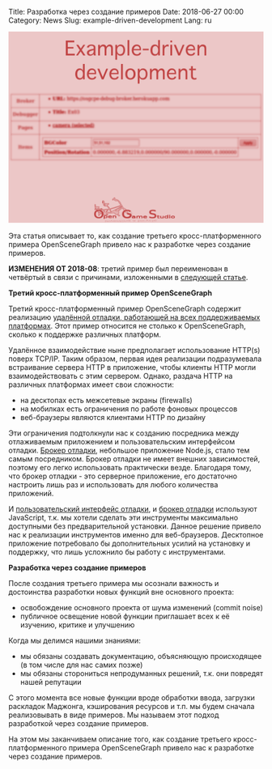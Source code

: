 Title: Разработка через создание примеров
Date: 2018-06-27 00:00
Category: News
Slug: example-driven-development
Lang: ru

![Screenshot][screenshot]

Эта статья описывает то, как создание третьего кросс-платформенного примера OpenSceneGraph привело нас к разработке через создание примеров.

**ИЗМЕНЕНИЯ ОТ 2018-08**: третий пример был переименован в четвёртый в связи с причинами, изложенными в [следующей статье][article-2018-august].

**Третий кросс-платформенный пример OpenSceneGraph**

Третий кросс-платформенный пример OpenSceneGraph содержит реализацию [удалённой отладки, работающей на всех поддерживаемых платформах][osgcpe-03]. Этот пример относится не столько к OpenSceneGraph, сколько к поддержке различных платформ.

Удалённое взаимодействие ныне предполагает использование HTTP(s) поверх TCP/IP. Таким образом, первая идея реализации подразумевала встраивание сервера HTTP в приложение, чтобы клиенты HTTP могли взаимодействовать с этим сервером.
Однако, раздача HTTP на различных платформах имеет свои сложности:

* на десктопах есть межсетевые экраны (firewalls)
* на мобилках есть ограничения по работе фоновых процессов
* веб-браузеры являются клиентами HTTP по дизайну

Эти ограничения подтолкнули нас к созданию посредника между отлаживаемым приложением и пользовательским интерфейсом отладки.  [Брокер отладки][debug-broker], небольшое приложение Node.js, стало тем самым посредником. Брокер отладки не имеет внешних зависимостей, поэтому его легко использовать практически везде. Благодаря тому, что брокер отладки - это серверное приложение, его достаточно настроить лишь раз и использовать для любого количества приложений.

И [пользовательский интерфейс отладки][debug-ui], и [брокер отладки][debug-broker] используют JavaScript, т.к. мы хотели сделать эти инструменты максимально доступными без предварительной установки. Данное решение привело нас к реализации инструментов именно для веб-браузеров. Десктопное приложение потребовало бы дополнительных усилий на установку и поддержку, что лишь усложнило бы работу с инструментами.

**Разработка через создание примеров**

После создания третьего примера мы осознали важность и достоинства разработки новых функций вне основного проекта:

* освобождение основного проекта от шума изменений (commit noise)
* публичное освещение новой функции приглашает всех к её изучению, критике и улучшению

Когда мы делимся нашими знаниями:

* мы обязаны создавать документацию, объясняющую происходящее (в том числе для нас самих позже)
* мы обязаны сторониться непродуманных решений, т.к. они повредят нашей репутации

С этого момента все новые функции вроде обработки ввода, загрузки раскладок Маджонга, кэширования ресурсов и т.п. мы будем сначала реализовывать в виде примеров. Мы называем этот подход разработкой через создание примеров.

На этом мы заканчиваем описание того, как создание третьего кросс-платформенного примера OpenSceneGraph привело нас к разработке через создание примеров.


[screenshot]: images/2018-06-27-example-driven-development.png
[article-2018-august]: 2018-08-21-examples-and-dependencies-ru.html

[osgcpe-03]: https://github.com/OGStudio/openscenegraph-cross-platform-examples/tree/master/03.RemoteDebugging
[debug-broker]: https://github.com/OGStudio/debug-broker
[debug-ui]: https://github.com/OGStudio/debug-ui

